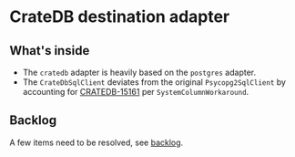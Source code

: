 # CrateDB destination adapter

## What's inside

- The `cratedb` adapter is heavily based on the `postgres` adapter.
- The `CrateDbSqlClient` deviates from the original `Psycopg2SqlClient` by
  accounting for [CRATEDB-15161] per `SystemColumnWorkaround`.

## Backlog

A few items need to be resolved, see [backlog](./backlog.md).


[CRATEDB-15161]: https://github.com/crate/crate/issues/15161
